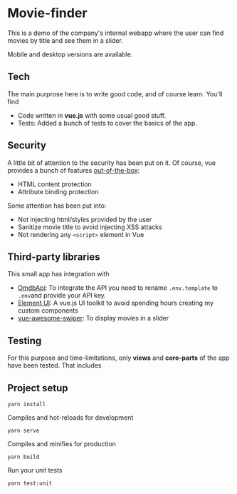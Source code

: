 # Movie-finder

This is a demo of the company's internal webapp where the user can find movies by title and see them in a slider.

Mobile and desktop versions are available.

## Tech

The main purprose here is to write good code, and of course learn. You'll find

- Code written in **vue.js** with some usual good stuff.
- Tests: Added a bunch of tests to cover the basics of the app.

## Security

A little bit of attention to the security has been put on it. Of course, vue provides a bunch of features [out-of-the-box](https://vuejs.org/v2/guide/security.html):

- HTML content protection
- Attribute binding protection

Some attention has been put into:

- Not injecting html/styles provided by the user
- Sanitize movie title to avoid injecting XSS attacks
- Not rendering any `<script>` element in Vue

## Third-party libraries

This small app has integration with

- [OmdbApi](https://www.omdbapi.com/): To integrate the API you need to rename `.env.template` to `.env`and provide your API key.
- [Element UI](https://github.com/ElemeFE/element): A vue.js UI toolkit to avoid spending hours creating my custom components
- [vue-awesome-swiper](https://github.com/surmon-china/vue-awesome-swiper): To display movies in a slider

## Testing

For this purpose and time-limitations, only **views** and **core-parts** of the app have been tested. That includes

## Project setup

```
yarn install
```

Compiles and hot-reloads for development

```
yarn serve
```

Compiles and minifies for production

```
yarn build
```

Run your unit tests

```
yarn test:unit
```
